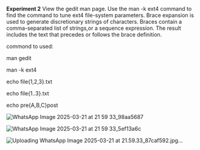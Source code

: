 **Experiment 2**
View the gedit man page. Use the man -k ext4 command to find the command to tune ext4 file-system parameters. Brace expansion is used to generate discretionary strings of characters. Braces contain a comma-separated list of strings,or a sequence expression. The result includes the text that precedes or follows the brace definition.

commond to used:

man gedit

man -k ext4

echo file{1,2,3}.txt

echo file{1..3}.txt

echo pre{A,B,C}post

![WhatsApp Image 2025-03-21 at 21 59 33_98aa5687](https://github.com/user-attachments/assets/8286ebc9-fd0f-4084-812a-7efa2b3ed986)

![WhatsApp Image 2025-03-21 at 21 59 33_5ef13a6c](https://github.com/user-attachments/assets/bc3bdfa1-65d0-4933-ba94-26f7d3ec3b35)

![Uploading WhatsApp Image 2025-03-21 at 21.59.33_87caf592.jpg…]()




